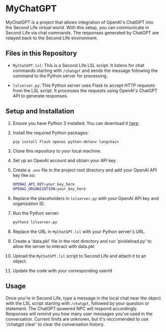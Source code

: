# MyChatGPT

MyChatGPT is a project that allows integration of OpenAI's ChatGPT into the Second Life virtual world. With this setup, you can communicate in Second Life via chat commands. The responses generated by ChatGPT are relayed back to the Second Life environment.

## Files in this Repository

- `MyChatGPT.lsl`: This is a Second Life LSL script. It listens for chat commands starting with `/chatgpt` and sends the message following the command to the Python server for processing.

- `lslserver.py`: This Python server uses Flask to accept HTTP requests from the LSL script. It processes the requests using OpenAI's ChatGPT API to generate responses.

## Setup and Installation

1. Ensure you have Python 3 installed. You can download it [here](https://www.python.org/downloads/).

2. Install the required Python packages:

    ```bash
    pip install Flask openai python-dotenv langchain 
    ```

3. Clone this repository to your local machine.

4. Set up an OpenAI account and obtain your API key.

5. Create a `.env` file in the project root directory and add your OpenAI API key like so:

    ```bash
    OPENAI_API_KEY=your_key_here
    OPENAI_ORGANIZATION=your_key_here
    ```

6. Replace the placeholders in `lslserver.py` with your OpenAI API key and organization ID.

7. Run the Python server:

    ```bash
    python3 lslserver.py
    ```

8. Replace the URL in `MyChatGPT.lsl` with your Python server's URL.

9. Create a 'data.pkl' file in the root directory and run 'pickleload.py' to allow the server to interact with data.pkl

10. Upload the `MyChatGPT.lsl` script to Second Life and attach it to an object.
    
12. Update the code with your corresponding userId

## Usage
Once you're in Second Life, type a message in the local chat near the object with the LSL script starting with `/chatgpt`, followed by your question or statement. The ChatGPT-powered NPC will respond accordingly.
Responses will remind you how many user messages you've used in the conversation. Current limits are unknown, but it's reccomended to use '/chatgpt clear' to clear the conversation history. 
